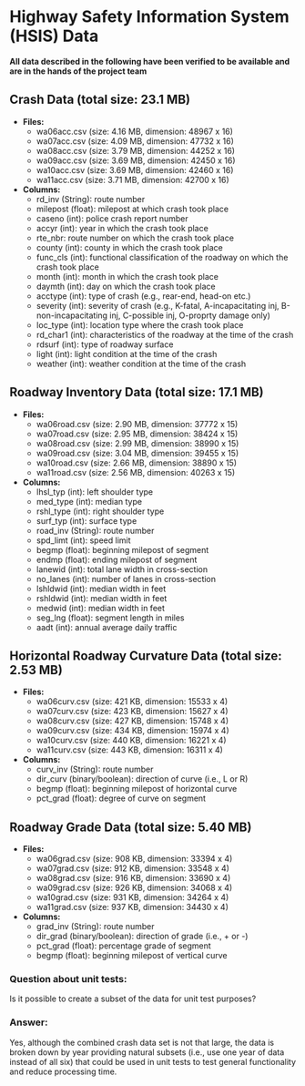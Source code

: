 # Highway Safety Information System (HSIS) Data
**All data described in the following have been verified to be available and are in the hands of the project team** 
## Crash Data (total size: 23.1 MB)
- **Files:** 
	- wa06acc.csv (size: 4.16 MB, dimension: 48967 x 16)
	- wa07acc.csv (size: 4.09 MB, dimension: 47732 x 16)
	- wa08acc.csv (size: 3.79 MB, dimension: 44252 x 16)
	- wa09acc.csv (size: 3.69 MB, dimension: 42450 x 16)
	- wa10acc.csv (size: 3.69 MB, dimension: 42460 x 16)
	- wa11acc.csv (size: 3.71 MB, dimension: 42700 x 16)
- **Columns:**
	- rd_inv (String): route number
	- milepost (float): milepost at which crash took place
	- caseno (int): police crash report number 
	- accyr (int): year in which the crash took place
	- rte_nbr: route number on which the crash took place
	- county (int): county in which the crash took place
	- func_cls (int): functional classification of the roadway on which the crash took place
	- month (int): month in which the crash took place
	- daymth (int): day on which the crash took place
	- acctype (int): type of crash (e.g., rear-end, head-on etc.)
	- severity (int): severity of crash (e.g., K-fatal, A-incapacitating inj, B-non-incapacitating inj, C-possible inj, O-proprty damage only)
	- loc_type (int): location type where the crash took place
	- rd_char1 (int): characteristics of the roadway at the time of the crash
	- rdsurf (int): type of roadway surface
	- light (int): light condition at the time of the crash
	- weather (int): weather condition at the time of the crash

## Roadway Inventory Data (total size: 17.1 MB)
- **Files:**
	- wa06road.csv (size: 2.90 MB, dimension: 37772 x 15)
	- wa07road.csv (size: 2.95 MB, dimension: 38424 x 15)
	- wa08road.csv (size: 2.99 MB, dimension: 38990 x 15)
	- wa09road.csv (size: 3.04 MB, dimension: 39455 x 15)
	- wa10road.csv (size: 2.66 MB, dimension: 38890 x 15)
	- wa11road.csv (size: 2.56 MB, dimension: 40263 x 15)
- **Columns:**
	- lhsl_typ (int): left shoulder type
	- med_type (int): median type
	- rshl_type (int): right shoulder type
	- surf_typ (int): surface type
	- road_inv (String): route number
	- spd_limt (int): speed limit
	- begmp (float): beginning milepost of segment
	- endmp (float): ending milepost of segment
	- lanewid (int): total lane width in cross-section
	- no_lanes (int): number of lanes in cross-section
	- lshldwid (int): median width in feet
	- rshldwid (int): median width in feet
	- medwid (int): median width in feet
	- seg_lng (float): segment length in miles
	- aadt (int): annual average daily traffic

## Horizontal Roadway Curvature Data (total size: 2.53 MB)
- **Files:**
	- wa06curv.csv (size: 421 KB, dimension:  15533 x 4)
	- wa07curv.csv (size: 423 KB, dimension:  15627 x 4)
	- wa08curv.csv (size: 427 KB, dimension:  15748 x 4)
	- wa09curv.csv (size: 434 KB, dimension:  15974 x 4)
	- wa10curv.csv (size: 440 KB, dimension:  16221 x 4)
	- wa11curv.csv (size: 443 KB, dimension:  16311 x 4)
- **Columns:**
	- curv_inv (String): route number
	- dir_curv (binary/boolean): direction of curve (i.e., L or R)
	- begmp (float): beginning milepost of horizontal curve
	- pct_grad (float): degree of curve on segment
	
## Roadway Grade Data (total size: 5.40 MB)
- **Files:**
	- wa06grad.csv (size: 908 KB, dimension: 33394 x 4)
	- wa07grad.csv (size: 912 KB, dimension: 33548 x 4)
	- wa08grad.csv (size: 916 KB, dimension: 33690 x 4)
	- wa09grad.csv (size: 926 KB, dimension: 34068 x 4)
	- wa10grad.csv (size: 931 KB, dimension: 34264 x 4)
	- wa11grad.csv (size: 937 KB, dimension: 34430 x 4)
- **Columns:**
	- grad_inv (String): route number
	- dir_grad (binary/boolean): direction of grade (i.e., + or -)
	- pct_grad (float): percentage grade of segment
	- begmp (float): beginning milepost of vertical curve

### Question about unit tests: 
Is it possible to create a subset of the data for unit test purposes?
### Answer: 
Yes, although the combined crash data set is not that large, the data is broken down by year providing natural subsets (i.e., use one year of data instead of all six) that could be used in unit tests to test general functionality and reduce processing time.